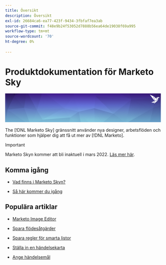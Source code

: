 ```yaml
---
title: Översikt
description: Översikt
exl-id: 26684ca6-ea77-423f-9434-3fbfaf7ea3ab
source-git-commit: f48e9b24f53052d7888b56ea64de19038f69a995
workflow-type: tm+mt
source-wordcount: '70'
ht-degree: 0%

---
```


# Produktdokumentation för Marketo Sky

![banner](/help/sky/assets/images/alt-sky-banner.png)

The [!DNL Marketo Sky] gränssnitt använder nya designer, arbetsflöden och funktioner som hjälper dig att få ut mer av [!DNL Marketo].

>[!IMPORTANT]
>
>Marketo Skyn kommer att bli inaktuell i mars 2022. [Läs mer här](https://nation.marketo.com/t5/the-next-generation-experience/marketo-sky-deprecation-notice/ba-p/320115#M33).

## Komma igång

* [Vad finns i Marketo Skyn?](/help/sky/marketo-sky-features.md)

* [Så här kommer du igång](/help/sky/how-to-enable-roles-for-marketo-sky.md)

## Populära artiklar

* [Marketo Image Editor](/help/sky/marketo-image-editor.md)

* [Spara flödesåtgärder](/help/sky/save-flow-actions.md)

* [Spara regler för smarta listor](/help/sky/save-smart-list-rules.md)

* [Ställa in en händelsekarta](/help/sky/setting-an-event-cap.md)

* [Ange händelsemål](/help/sky/setting-event-goals.md)
